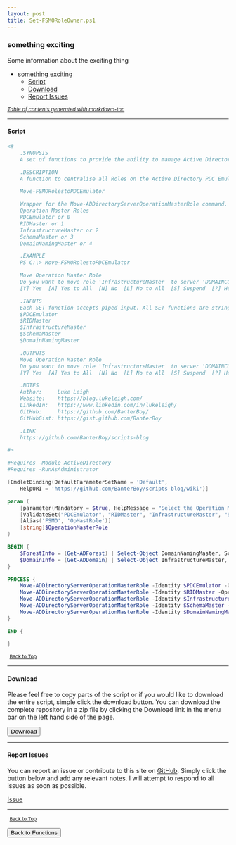 ```yaml
---
layout: post
title: Set-FSMORoleOwner.ps1
---
```


### something exciting

Some information about the exciting thing

- [something exciting](#something-exciting)
  - [Script](#script)
  - [Download](#download)
  - [Report Issues](#report-issues)

<small><i><a href='http://ecotrust-canada.github.io/markdown-toc/'>Table of contents generated with markdown-toc</a></i></small>

---

#### Script

```powershell
<#
    .SYNOPSIS
    A set of functions to provide the ability to manage Active Directory FSMO Roles.

    .DESCRIPTION
    A function to centralise all Roles on the Active Directory PDC Emulator.

    Move-FSMORolestoPDCEmulator

    Wrapper for the Move-ADDirectoryServerOperationMasterRole command.
    Operation Master Roles
    PDCEmulator or 0
    RIDMaster or 1
    InfrastructureMaster or 2
    SchemaMaster or 3
    DomainNamingMaster or 4

    .EXAMPLE
    PS C:\> Move-FSMORolestoPDCEmulator

    Move Operation Master Role
    Do you want to move role 'InfrastructureMaster' to server 'DOMAINCONTROLLERNAME.example.com' ?
    [Y] Yes  [A] Yes to All  [N] No  [L] No to All  [S] Suspend  [?] Help (default is "Y"): Y

    .INPUTS
    Each SET function accepts piped input. All SET functions are strings.
    $PDCEmulator
    $RIDMaster
    $InfrastructureMaster
    $SchemaMaster
    $DomainNamingMaster

    .OUTPUTS
    Move Operation Master Role
    Do you want to move role 'InfrastructureMaster' to server 'DOMAINCONTROLLERNAME.example.com' ?
    [Y] Yes  [A] Yes to All  [N] No  [L] No to All  [S] Suspend  [?] Help (default is "Y"):

    .NOTES
    Author:     Luke Leigh
    Website:    https://blog.lukeleigh.com/
    LinkedIn:   https://www.linkedin.com/in/lukeleigh/
    GitHub:     https://github.com/BanterBoy/
    GitHubGist: https://gist.github.com/BanterBoy

    .LINK
    https://github.com/BanterBoy/scripts-blog

#>

#Requires -Module ActiveDirectory
#Requires -RunAsAdministrator

[CmdletBinding(DefaultParameterSetName = 'Default',
    HelpURI = 'https://github.com/BanterBoy/scripts-blog/wiki')]

param (
    [parameter(Mandatory = $true, HelpMessage = "Select the Operation Master Role that you want to move.")]
    [ValidateSet("PDCEmulator", "RIDMaster", "InfrastructureMaster", "SchemaMaster", "DomainNamingMaster")]
    [Alias('FSMO', 'OpMastRole')]
    [string]$OperationMasterRole
)

BEGIN {
    $ForestInfo = (Get-ADForest) | Select-Object DomainNamingMaster, SchemaMaster
    $DomainInfo = (Get-ADDomain) | Select-Object InfrastructureMaster, PDCEmulator, RIDMaster
}

PROCESS {
    Move-ADDirectoryServerOperationMasterRole -Identity $PDCEmulator -OperationMasterRole 0 -whatif
    Move-ADDirectoryServerOperationMasterRole -Identity $RIDMaster -OperationMasterRole 1 -whatif
    Move-ADDirectoryServerOperationMasterRole -Identity $InfrastructureMaster -OperationMasterRole 2 -whatif
    Move-ADDirectoryServerOperationMasterRole -Identity $SchemaMaster -OperationMasterRole 3 -whatif
    Move-ADDirectoryServerOperationMasterRole -Identity $DomainNamingMaster -OperationMasterRole 4 -whatif
}

END {

}
```

<span style="font-size:11px;"><a href="#"><i class="fas fa-caret-up" aria-hidden="true" style="color: white; margin-right:5px;"></i>Back to Top</a></span>

---

#### Download

Please feel free to copy parts of the script or if you would like to download the entire script, simple click the download button. You can download the complete repository in a zip file by clicking the Download link in the menu bar on the left hand side of the page.

<button class="btn" type="submit" onclick="window.open('/PowerShell/functions/activeDirectory/Set-FSMORoleOwner.ps1')">
    <i class="fa fa-cloud-download-alt">
    </i>
        Download
</button>

---

#### Report Issues

You can report an issue or contribute to this site on <a href="https://github.com/BanterBoy/scripts-blog/issues">GitHub</a>. Simply click the button below and add any relevant notes. I will attempt to respond to all issues as soon as possible.

<!-- Place this tag where you want the button to render. -->

<a class="github-button" href="https://github.com/BanterBoy/scripts-blog/issues/new?title=Set-FSMORoleOwner.ps1&body=There is a problem with this function. Please find details below." data-show-count="true" aria-label="Issue BanterBoy/scripts-blog on GitHub">Issue</a>

---

<span style="font-size:11px;"><a href="#"><i class="fas fa-caret-up" aria-hidden="true" style="color: white; margin-right:5px;"></i>Back to Top</a></span>

<a href="/menu/_pages/functions.html">
    <button class="btn">
        <i class='fas fa-reply'>
        </i>
            Back to Functions
    </button>
</a>

[1]: http://ecotrust-canada.github.io/markdown-toc
[2]: https://github.com/googlearchive/code-prettify
